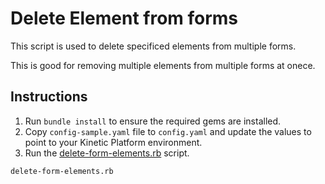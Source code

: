 # Delete Element from forms

This script is used to delete specificed elements from multiple forms.

This is good for removing multiple elements from multiple forms at onece.

## Instructions

1. Run `bundle install` to ensure the required gems are installed.
2. Copy `config-sample.yaml` file to `config.yaml` and update the values to point to your Kinetic Platform environment.
3. Run the [delete-form-elements.rb](delete-form-elements.rb) script.

```sh
delete-form-elements.rb 
```
